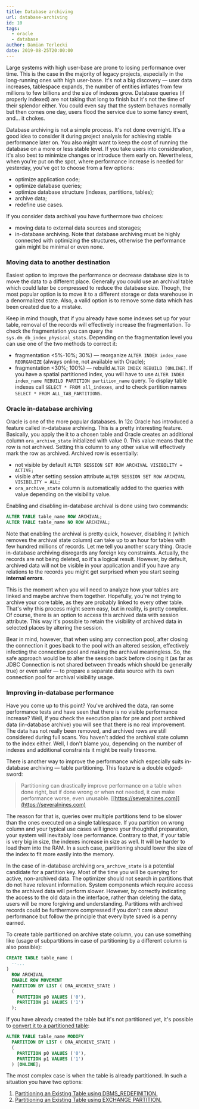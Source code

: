 ```yaml
---
title: Database archiving
url: database-archiving
id: 10
tags:
  - oracle
  - database
author: Damian Terlecki
date: 2019-08-25T20:00:00
---
```


Large systems with high user-base are prone to losing performance over time. This is the case in the majority of legacy projects, especially in the long-running ones
with high user-base. It's not a big discovery — user data increases, tablespace expands, the number of entities inflates from few millions to few billions and the size of indexes grow. Database queries (if properly indexed) are not taking that long to finish but it's not the time of their splendor either. You could even say that the system behaves normally but then comes one day, users flood the service due to some fancy event, and... it chokes.

Database archiving is not a simple process. It's not done overnight. It's a good idea to consider it during project analysis for achieving stable performance later on. You also might want to keep the cost of running the database on a more or less stable level. If you take users into consideration, it's also best to minimize changes or introduce them early on. Nevertheless, when you're put on the spot, where performance increase is needed for yesterday, you've got to choose from a few options:
- optimize application code;
- optimize database queries;
- optimize database structure (indexes, partitions, tables);
- archive data;
- redefine use cases.

If you consider data archival you have furthermore two choices:
- moving data to external data sources and storages;
- in-database archiving.
Note that database archiving must be highly connected with optimizing the structures, otherwise the performance gain might be minimal or even none.

### Moving data to another destination

Easiest option to improve the performance or decrease database size is to move the data to a different place. Generally you could use an archival table which could later be compressed to reduce the database size. Though, the most popular option is to move it to a different storage or data warehouse in a denormalized state. Also, a valid option is to remove some data which has been created due to a mistake.

Keep in mind though, that if you already have some indexes set up for your table, removal of the records will effectively increase the fragmentation. To check the fragmentation you can query the `sys.dm_db_index_physical_stats`. Depending on the fragmentation level you can use one of the two methods to correct it:
- fragmentation <5%-10%; 30%) — reorganize `ALTER INDEX index_name REORGANIZE` (always online, not available with Oracle);
- fragmentation <30%; 100%) — rebuild `ALTER INDEX REBUILD [ONLINE]`.
If you have a spatial partitioned index, you will have to use `ALTER INDEX index_name REBUILD PARTITION partition_name` query. To display table indexes call `SELECT * FROM all_indexes`, and to check partition names `SELECT * FROM ALL_TAB_PARTITIONS`.

### Oracle in-database archiving

Oracle is one of the more popular databases. In 12c Oracle has introduced a feature called in-database archiving. This is a pretty interesting feature. Basically, you apply the it to a chosen table and Oracle creates an additional column `ora_archive_state` initialized with value 0. This value means that the row is not archived. Setting this column to any other value will effectively mark the row as archived. Archived row is essentially:
- not visible by default `ALTER SESSION SET ROW ARCHIVAL VISIBILITY = ACTIVE;`
- visible after setting session attribute `ALTER SESSION SET ROW ARCHIVAL VISIBILITY = ALL;`
- `ora_archive_state` column is automatically added to the queries with value depending on the visibility value.

Enabling and disabling in-database archival is done using two commands:
```sql
ALTER TABLE table_name ROW ARCHIVAL;
ALTER TABLE table_name NO ROW ARCHIVAL;
```
Note that enabling the archival is pretty quick, however, disabling it (which removes the archival state column) can take up to an hour for tables with few hundred millions of records. Let me tell you another scary thing. Oracle in-database archiving disregards any foreign key constraints. Actually, the records are not being deleted, so it's a logical result. However, by default, archived data will not be visible in your application and if you have any relations to the records you might get surprised when you start seeing **internal errors**.

This is the moment when you will need to analyze how your tables are linked and maybe archive them together. Hopefully, you're not trying to archive your core table, as they are probably linked to every other table. That's why this process might seem easy, but in reality, is pretty complex. Of course, there is an option to access this archived data with session attribute. This way it's possible to retain the visibility of archived data in selected places by altering the session.

Bear in mind, however, that when using any connection pool, after closing the connection it goes back to the pool with an altered session, effectively infecting the connection pool and making the archival meaningless. So, the safe approach would be to alter the session back before closing it (as far as JDBC Connection is not shared between threads which should be generally true) or even safer — to prepare a separate data source with its own connection pool for archival visibility usage.

### Improving in-database performance

Have you come up to this point? You've archived the data, ran some performance tests and have seen that there is no visible performance increase? Well, if you check the execution plan for pre and post archived data (in-database archive) you will see that there is no real improvement. The data has not really been removed, and archived rows are still considered during full scans. You haven't added the archival state column to the index either. Well, I don't blame you, depending on the number of indexes and additional constraints it might be really tiresome.

There is another way to improve the performance which especially suits in-database archiving — table partitioning. This feature is a double edged-sword:
> Partitioning can drastically improve performance on a table when done right, but if done wrong or when not needed, it can make performance worse, even unusable. [[https://severalnines.com]](https://severalnines.com)

The reason for that is, queries over multiple partitions tend to be slower than the ones executed on a single tablespace. If you partition on wrong column and your typical use cases will ignore your thoughtful preparation, your system will inevitably lose performance. Contrary to that, if your table is very big in size, the indexes increase in size as well. It will be harder to load them into the RAM. In a such case, partitioning should lower the size of the index to fit more easily into the memory.

In the case of in-database archiving `ora_archive_state` is a potential candidate for a partition key. Most of the time you will be querying for active, non-archived data. The optimizer should not search in partitions that do not have relevant information. System components which require access to the archived data will perform slower. However, by correctly indicating the access to the old data in the interface, rather than deleting the data, users will be more forgiving and understanding. Partitions with archived records could be furthermore compressed if you don't care about performance but follow the principle that every byte saved is a penny earned.

To create table partitioned on archive state column, you can use something like (usage of subpartitions in case of partitioning by a different column is also possible):
```sql
CREATE TABLE table_name (
  --...
)
  ROW ARCHIVAL
  ENABLE ROW MOVEMENT
  PARTITION BY LIST ( ORA_ARCHIVE_STATE )
  (
    PARTITION p0 VALUES ('0'),
    PARTITION p1 VALUES ('1')
  );
```

If you have already created the table but it's not partitioned yet, it's possible to [convert it to a partitioned table](https://docs.oracle.com/en/database/oracle/oracle-database/12.2/vldbg/evolve-nopartition-table.html#GUID-5FDB7D59-DD05-40E4-8AB4-AF82EA0D0FE5):
```sql
ALTER TABLE table_name MODIFY
  PARTITION BY LIST ( ORA_ARCHIVE_STATE )
  (
    PARTITION p0 VALUES ('0'),
    PARTITION p1 VALUES ('1')
  ) [ONLINE];
```

The most complex case is when the table is already partitioned. In such a situation you have two options:
1. [Partitioning an Existing Table using DBMS_REDEFINITION.](https://oracle-base.com/articles/misc/partitioning-an-existing-table)
2. [Partitioning an Existing Table using EXCHANGE PARTITION.](https://oracle-base.com/articles/misc/partitioning-an-existing-table-using-exchange-partition)